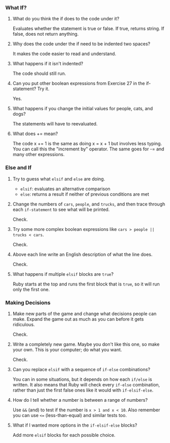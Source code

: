 ### What If?  
1. What do you think the if does to the code under it?  

   Evaluates whether the statement is true or false. If true, returns string. If false, does not return anything.  

1. Why does the code under the if need to be indented two spaces?

   It makes the code easier to read and understand.  

1. What happens if it isn't indented?  

   The code should still run.

1. Can you put other boolean expressions from Exercise 27 in the if-statement? Try it.

   Yes.  

1. What happens if you change the initial values for people, cats, and dogs?  

   The statements will have to reevaluated.

1. What does += mean?  

   The code x += 1 is the same as doing x = x + 1 but involves less typing. You can call this the "increment by" operator. The same goes for -= and many other expressions.  

### Else and If  
1. Try to guess what `elsif` and `else` are doing.  

   * `elsif`: evaluates an alternative comparison  
   * `else`: returns a result if neither of previous conditions are met  

1. Change the numbers of `cars`, `people`, and `trucks`, and then trace through each `if-statement` to see what will be printed.

   Check.  

1. Try some more complex boolean expressions like `cars > people || trucks < cars`.  

   Check.  

1. Above each line write an English description of what the line does.  

   Check.  

1. What happens if multiple `elsif` blocks are `true`?  

   Ruby starts at the top and runs the first block that is `true`, so it will run only the first one.

### Making Decisions  
1. Make new parts of the game and change what decisions people can make. Expand the game out as much as you can before it gets ridiculous.  

   Check.  

1. Write a completely new game. Maybe you don't like this one, so make your own. This is your computer; do what you want.

   Check.  

1. Can you replace `elsif` with a sequence of `if-else` combinations?  

   You can in some situations, but it depends on how each `if/else` is written. It also means that Ruby will check every `if-else` combination, rather than just the first false ones like it would with `if-elsif-else`.

1. How do I tell whether a number is between a range of numbers?  

   Use `&&` (and) to test if the number is `x > 1 and x < 10`. Also remember you can use `<=` (less-than-equal) and similar tests too.  

1. What if I wanted more options in the `if-elsif-else` blocks?  

   Add more `elsif` blocks for each possible choice.
